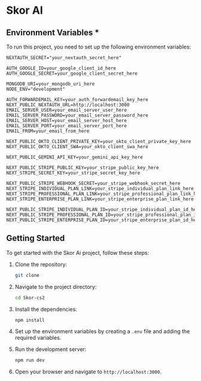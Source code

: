 # Skor AI

## Environment Variables *

To run this project, you need to set up the following environment variables:

```env
NEXTAUTH_SECRET="your_nextauth_secret_here"

AUTH_GOOGLE_ID=your_google_client_id_here
AUTH_GOOGLE_SECRET=your_google_client_secret_here

MONGODB_URI=your_mongodb_uri_here
NODE_ENV="development"

AUTH_FORWARDEMAIL_KEY=your_auth_forwardemail_key_here
NEXT_PUBLIC_NEXTAUTH_URL=http://localhost:3000
EMAIL_SERVER_USER=your_email_server_user_here
EMAIL_SERVER_PASSWORD=your_email_server_password_here
EMAIL_SERVER_HOST=your_email_server_host_here
EMAIL_SERVER_PORT=your_email_server_port_here
EMAIL_FROM=your_email_from_here

NEXT_PUBLIC_OKTO_CLIENT_PRIVATE_KEY=your_okto_client_private_key_here
NEXT_PUBLIC_OKTO_CLIENT_SWA=your_okto_client_swa_here

NEXT_PUBLIC_GEMINI_API_KEY=your_gemini_api_key_here

NEXT_PUBLIC_STRIPE_PUBLIC_KEY=your_stripe_public_key_here
NEXT_STRIPE_SECRET_KEY=your_stripe_secret_key_here

NEXT_PUBLIC_STRIPE_WEBHOOK_SECRET=your_stripe_webhook_secret_here
NEXT_STRIPE_INDIVIDUAL_PLAN_LINK=your_stripe_individual_plan_link_here
NEXT_STRIPE_PROFESSIONAL_PLAN_LINK=your_stripe_professional_plan_link_here
NEXT_STRIPE_ENTERPRISE_PLAN_LINK=your_stripe_enterprise_plan_link_here

NEXT_PUBLIC_STRIPE_INDIVIDUAL_PLAN_ID=your_stripe_individual_plan_id_here
NEXT_PUBLIC_STRIPE_PROFESSIONAL_PLAN_ID=your_stripe_professional_plan_id_here
NEXT_PUBLIC_STRIPE_ENTERPRISE_PLAN_ID=your_stripe_enterprise_plan_id_here
```

## Getting Started

To get started with the Skor Ai project, follow these steps:

1. Clone the repository:

   ```sh
   git clone
   ```

2. Navigate to the project directory:

   ```sh
   cd Skor-cs2
   ```

3. Install the dependencies:

   ```sh
   npm install
   ```

4. Set up the environment variables by creating a `.env` file and adding the required variables.

5. Run the development server:

   ```sh
   npm run dev
   ```

6. Open your browser and navigate to `http://localhost:3000`.
